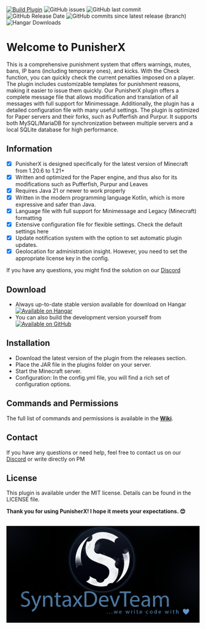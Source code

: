[![Build Plugin](https://github.com/SyntaxDevTeam/PunisherX/actions/workflows/gradle.yml/badge.svg?branch=main)](https://github.com/SyntaxDevTeam/PunisherX/actions/workflows/gradle.yml) ![GitHub issues](https://img.shields.io/github/issues/SyntaxDevTeam/PunisherX) ![GitHub last commit](https://img.shields.io/github/last-commit/SyntaxDevTeam/PunisherX) ![GitHub Release Date](https://img.shields.io/github/release-date/SyntaxDevTeam/PunisherX) 
![GitHub commits since latest release (branch)](https://img.shields.io/github/commits-since/SyntaxDevTeam/PunisherX/latest/main) ![Hangar Downloads](https://img.shields.io/hangar/dt/PunisherX?style=flat)
# Welcome to PunisherX
This is a comprehensive punishment system that offers warnings, mutes, bans, IP bans (including temporary ones), and kicks. With the Check function, you can quickly check the current penalties imposed on a player. The plugin includes customizable templates for punishment reasons, making it easier to issue them quickly. Our PunisherX plugin offers a complete message file that allows modification and translation of all messages with full support for Minimessage. Additionally, the plugin has a detailed configuration file with many useful settings. The plugin is optimized for Paper servers and their forks, such as Pufferfish and Purpur. It supports both MySQL/MariaDB for synchronization between multiple servers and a local SQLite database for high performance.

## Information
* [x] PunisherX is designed specifically for the latest version of Minecraft from 1.20.6 to 1.21+
* [x] Written and optimized for the Paper engine, and thus also for its modifications such as Pufferfish, Purpur and Leaves
* [x] Requires Java 21 or newer to work properly
* [x] Written in the modern programming language Kotlin, which is more expressive and safer than Java.
* [x] Language file with full support for Minimessage and Legacy (Minecraft) formatting
* [x] Extensive configuration file for flexible settings. Check the default settings here
* [x] Update notification system with the option to set automatic plugin updates.
* [x] Geolocation for administration insight. However, you need to set the appropriate license key in the config.

If you have any questions, you might find the solution on our  [Discord](https://discord.gg/Zk6mxv7eMh)

## Download
* Always up-to-date stable version available for download on Hangar [![Available on Hangar](https://img.shields.io/hangar/dt/PunisherX)](https://hangar.papermc.io/SyntaxDevTeam/PunisherX)
* You can also build the development version yourself from [![Available on GitHub](https://img.shields.io/badge/GitHub.com-PunisherX-green)](https://github.com/SyntaxDevTeam/PunisherX)

## Installation
* Download the latest version of the plugin from the releases section.
* Place the JAR file in the plugins folder on your server.
* Start the Minecraft server.
* Configuration: In the config.yml file, you will find a rich set of configuration options.

## Commands and Permissions
The full list of commands and permissions is available in the **[Wiki](https://github.com/SyntaxDevTeam/PunisherX/wiki)**.


## Contact
If you have any questions or need help, feel free to contact us on our [Discord](https://discord.gg/Zk6mxv7eMh) or write directly on PM

## License
This plugin is available under the MIT license. Details can be found in the LICENSE file.


**Thank you for using PunisherX! I hope it meets your expectations. 😊**


![syntaxdevteam_logo.png](assets/syntaxdevteam_logo.png)
---